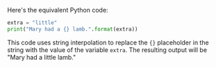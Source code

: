 Here's the equivalent Python code:
```python
extra = "little"
print("Mary had a {} lamb.".format(extra))
```
This code uses string interpolation to replace the `{}` placeholder in the string with the value of the variable `extra`. The resulting output will be "Mary had a little lamb."


